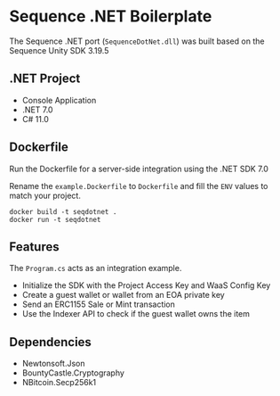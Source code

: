 # Sequence .NET Boilerplate

The Sequence .NET port (`SequenceDotNet.dll`) was built based on the Sequence Unity SDK 3.19.5

## .NET Project

- Console Application
- .NET 7.0
- C# 11.0

## Dockerfile

Run the Dockerfile for a server-side integration using the .NET SDK 7.0

Rename the `example.Dockerfile` to `Dockerfile` and fill the `ENV` values to match your project.

```
docker build -t seqdotnet .
docker run -t seqdotnet
```

## Features

The `Program.cs` acts as an integration example.
- Initialize the SDK with the Project Access Key and WaaS Config Key
- Create a guest wallet or wallet from an EOA private key
- Send an ERC1155 Sale or Mint transaction
- Use the Indexer API to check if the guest wallet owns the item 

## Dependencies

- Newtonsoft.Json
- BountyCastle.Cryptography
- NBitcoin.Secp256k1
